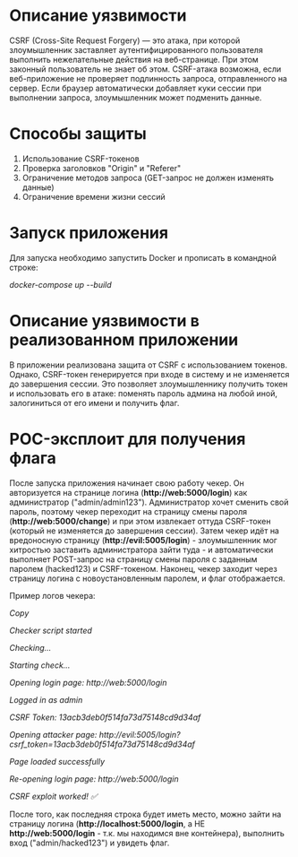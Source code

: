 # Описание уязвимости
CSRF (Cross-Site Request Forgery) — это атака, при которой злоумышленник заставляет аутентифицированного пользователя выполнить нежелательные действия на веб-странице. При этом законный пользователь не знает об этом. CSRF-атака возможна, если веб-приложение не проверяет подлинность запроса, отправленного на сервер. Если браузер автоматически добавляет куки сессии при выполнении запроса, злоумышленник может подменить данные.

# Способы защиты
1. Использование CSRF-токенов
2. Проверка заголовков "Origin" и "Referer"
3. Ограничение методов запроса (GET-запрос не должен изменять данные)
4. Ограничение времени жизни сессий

# Запуск приложения
Для запуска необходимо запустить Docker и прописать в командной строке:

*docker-compose up --build*

# Описание уязвимости в реализованном приложении
В приложении реализована защита от CSRF с использованием токенов. Однако, CSRF-токен генерируется при входе в систему и не изменяется до завершения сессии. Это позволяет злоумышленнику получить токен и использовать его в атаке: поменять пароль админа на любой иной, залогиниться от его имени и получить флаг.

# POC-эксплоит для получения флага
После запуска приложения начинает свою работу чекер. Он авторизуется на странице логина (**http://web:5000/login**) как администратор ("admin/admin123"). Администратор хочет сменить свой пароль, поэтому чекер переходит на страницу смены пароля (**http://web:5000/change**) и при этом извлекает оттуда CSRF-токен (который не изменяется до завершения сессии). Затем чекер идёт на вредоносную страницу (**http://evil:5005/login**) - злоумышленник мог хитростью заставить администратора зайти туда - и автоматически выполняет POST-запрос на страницу смены пароля с заданным паролем (hacked123) и CSRF-токеном. Наконец, чекер заходит через страницу логина с новоустановленным паролем, и флаг отображается.

Пример логов чекера:

*Copy*

*Checker script started*

*Checking...*

*Starting check...*

*Opening login page: http://web:5000/login*

*Logged in as admin*

*CSRF Token: 13acb3deb0f514fa73d75148cd9d34af*

*Opening attacker page: http://evil:5005/login?csrf_token=13acb3deb0f514fa73d75148cd9d34af*

*Page loaded successfully*

*Re-opening login page: http://web:5000/login*

*CSRF exploit worked! ✅*

После того, как последняя строка будет иметь место, можно зайти на страницу логина (**http://localhost:5000/login**, а НЕ **http://web:5000/login** - т.к. мы находимся вне контейнера), выполнить вход ("admin/hacked123") и увидеть флаг.
